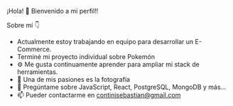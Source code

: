 ¡Hola! 👋 Bienvenido a mi perfil!!

Sobre mí 👇

- Actualmente estoy trabajando en equipo para desarrollar un  E-Commerce.
- Terminé mi proyecto individual sobre Pokemón
- ⚙ Me gusta continuamente aprender para ampliar mi stack de herramientas.
- 📸 Una de mis pasiones es la fotografía
- 💬 Pregúntame sobre JavaScript, React, PostgreSQL, MongoDB y más...
- 📫 Pueder contactarme en continisebastian@gmail.com



